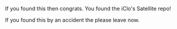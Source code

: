 If you found this then congrats. You found the iClo's Satellite repo!

If you found this by an accident the please leave now.
